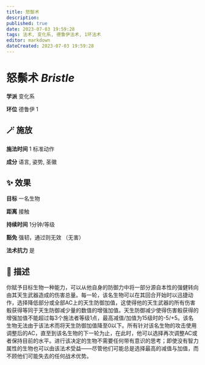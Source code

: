 ```yaml
---
title: 怒鬃术
description: 
published: true
date: 2023-07-03 19:59:28
tags: 法术, 变化系, 德鲁伊法术, 1环法术
editor: markdown
dateCreated: 2023-07-03 19:59:28
---
```


# **怒鬃术** *Bristle*

**学派** 变化系 

**环位** 德鲁伊 1

## 🪄 施放

**施法时间** 1 标准动作

**成分** 语言, 姿势, 圣徽

## ✨ 效果 

**目标** 一名生物 

**距离** 接触  

**持续时间** 1分钟/等级 

**豁免** 强韧，通过则无效 （无害）

**法术抗力** 是

## 📖 描述

你赋予目标生物一种能力，可以从他自身的防御力中将一部分源自本性的强健转向由其天生武器造成的伤害总量。每一轮，该名生物可以在其回合开始时以迅捷动作，选择降低部分或全部AC上的天生防御加值，这使得他的天生武器的所有伤害骰获得等同于天生防御减少量的数值的增强加值。天生防御减少使得伤害骰获得的增强加值不能超过每3个施法者等级1点，最高减值/加值为15级时的-5/+5。该名生物无法由于该法术而将天生防御加值降至0以下。所有针对该名生物的攻击使用调整后的AC，直至到该名生物的下一轮为止，在此时，他可以选择再次调整AC或者保持目前的水平。进行该决定的生物不需要任何带有意识的思考；即使没有智力属性的生物也可以由该法术受益——尽管他们可能总是选择最高的减值与加值，而不顾他们可能失去的任何战术优势。
    